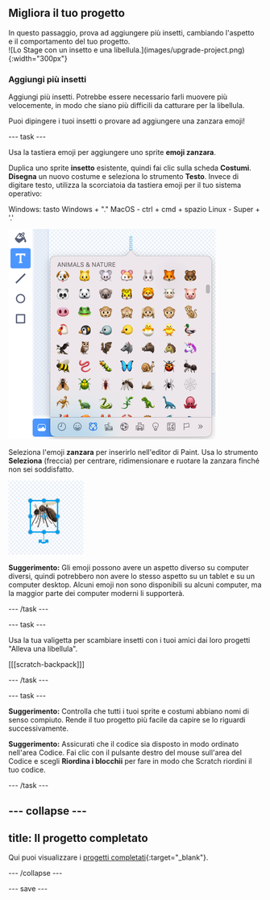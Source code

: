 ## Migliora il tuo progetto

<div style="display: flex; flex-wrap: wrap">
<div style="flex-basis: 200px; flex-grow: 1; margin-right: 15px;">
In questo passaggio, prova ad aggiungere più insetti, cambiando l'aspetto e il comportamento del tuo progetto.
</div>
<div>
![Lo Stage con un insetto e una libellula.](images/upgrade-project.png){:width="300px"}
</div>
</div>

### Aggiungi più insetti

Aggiungi più insetti. Potrebbe essere necessario farli muovere più velocemente, in modo che siano più difficili da catturare per la libellula.

Puoi dipingere i tuoi insetti o provare ad aggiungere una zanzara emoji!

--- task ---

Usa la tastiera emoji per aggiungere uno sprite **emoji zanzara**.

Duplica uno sprite **insetto** esistente, quindi fai clic sulla scheda **Costumi**. **Disegna** un nuovo costume e seleziona lo strumento **Testo**. Invece di digitare testo, utilizza la scorciatoia da tastiera emoji per il tuo sistema operativo:

Windows: tasto Windows + "."
MacOS - ctrl + cmd + spazio
Linux - Super + '.'

![La tastiera emoji popup con la categoria "animali e natura" selezionata.](images/emoji-keyboard.png)

Seleziona l'emoji **zanzara** per inserirlo nell'editor di Paint. Usa lo strumento **Seleziona** (freccia) per centrare, ridimensionare e ruotare la zanzara finché non sei soddisfatto.

![L'emoji della zanzara nell'editor.](images/emoji-mosquito.png)

**Suggerimento:** Gli emoji possono avere un aspetto diverso su computer diversi, quindi potrebbero non avere lo stesso aspetto su un tablet e su un computer desktop. Alcuni emoji non sono disponibili su alcuni computer, ma la maggior parte dei computer moderni li supporterà.

--- /task ---

--- task ---

Usa la tua valigetta per scambiare insetti con i tuoi amici dai loro progetti "Alleva una libellula".

[[[scratch-backpack]]]

--- /task ---

--- task ---

**Suggerimento:** Controlla che tutti i tuoi sprite e costumi abbiano nomi di senso compiuto. Rende il tuo progetto più facile da capire se lo riguardi successivamente.

**Suggerimento:** Assicurati che il codice sia disposto in modo ordinato nell'area Codice. Fai clic con il pulsante destro del mouse sull'area del Codice e scegli **Riordina i blocchii** per fare in modo che Scratch riordini il tuo codice.

--- /task ---

--- collapse ---
---
title: Il progetto completato
---

Qui puoi visualizzare i [progetti completati](https://scratch.mit.edu/projects/1064233148/){:target="_blank"}.

--- /collapse ---

--- save ---
